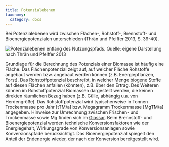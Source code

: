 ```yaml
---
title: Potenzialebenen
taxonomy:
  category: docs
---
```


Bei Potenzialebenen wird zwischen Flächen-, Rohstoff-, Brennstoff- und Bioenergiepotenzialen unterschieden (Thrän und Pfeiffer 2013, S. 39-40). 

![](Skript_DBFZ_Potenzialebenen.png?lightbox=800&resize=500&classes=caption "Potenzialebenen entlang des Nutzungspfads. Quelle: eigene Darstellung nach Thrän und Pfeiffer 2013")

Grundlage für die Berechnung des Potenzials einer Biomasse ist häufig eine Fläche. Das Flächenpotenzial zeigt auf, auf welcher Fläche Rohstoffe angebaut werden bzw. angebaut werden können (z.B. Energiepflanzen, Forst). Das Rohstoffpotenzial beschreibt, in welcher Menge biogene Stoffe auf diesen Flächen anfallen (könnten), z.B. über den Ertrag. Des Weiteren können im Rohstoffpotenzial Biomassen dargestellt werden, die keinen direkten räumlichen Bezug haben (z.B. Gülle, abhängig u.a. von Herdengröße). Das Rohstoffpotenzial wird typischerweise in Tonnen Trockenmasse pro Jahr [tTM/a] bzw. Megagramm Trockenmasse [MgTM/a] angegeben. Hinweise zur Umrechnung zwischen Frischen- und Trockenmasse sowie Mg finden sich im [Glossar](https://learn.opengeoedu.de/biomassepotenzial/vorlesung/glossar). Beim Brennstoff- und Bioenergiepotenzial werden technische Konversionsfaktoren wie der Energiegehalt, Wirkungsgrade von Konversionsanlagen sowie Konversionspfade berücksichtigt. Das Bioenergiepotenzial spiegelt den Anteil der Endenergie wieder, der nach der Konversion bereitgestellt wird.
